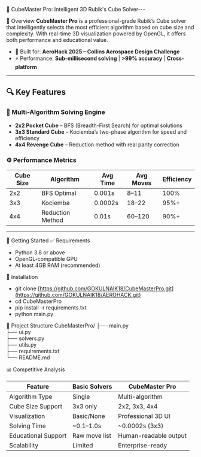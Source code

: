 🧩 CubeMaster Pro: Intelligent 3D Rubik's Cube Solver---

📌 Overview
**CubeMaster Pro** is a professional-grade Rubik’s Cube solver that intelligently selects the most efficient algorithm based on cube size and complexity. With real-time 3D visualization powered by OpenGL, it offers both performance and educational value.

- 🎯 Built for: **AeroHack 2025 – Collins Aerospace Design Challenge**
- ⚡ Performance: **Sub-millisecond solving** | **>99% accuracy** | **Cross-platform**

---

## 🔍 Key Features

### 🎯 Multi-Algorithm Solving Engine
- **2x2 Pocket Cube** – BFS (Breadth-First Search) for optimal solutions
- **3x3 Standard Cube** – Kociemba’s two-phase algorithm for speed and efficiency
- **4x4 Revenge Cube** – Reduction method with real parity correction


### ⚙️ Performance Metrics

| Cube Size | Algorithm      | Avg Time | Avg Moves | Efficiency |
|-----------|----------------|----------|-----------|------------|
| 2x2       | BFS Optimal     | 0.001s   | 8–11      | 100%       |
| 3x3       | Kociemba        | 0.0002s  | 18–22     | 95%+       |
| 4x4       | Reduction Method| 0.01s    | 60–120    | 90%+       |

---

🚀 Getting Started
✅ Requirements
* Python 3.8 or above
* OpenGL-compatible GPU
* At least 4GB RAM (recommended)

🔧 Installation

* git clone [https://github.com/GOKULNAIK18/CubeMasterPro.git](https://github.com/GOKULNAIK18/AEROHACK.git)
* cd CubeMasterPro
* pip install -r requirements.txt
* python main.py


🔧 Project Structure
CubeMasterPro/
├── main.py              
├── ui.py               
├── solvers.py           
├── utils.py            
├── requirements.txt     
└── README.md          

📊 Competitive Analysis

| Feature             | Basic Solvers | CubeMaster Pro        |
| ------------------- | ------------- | --------------------- |
| Algorithm Type      | Single        | Multi-algorithm       |
| Cube Size Support   | 3x3 only      | 2x2, 3x3, 4x4         |
| Visualization       | Basic/None    | Professional 3D UI    |
| Solving Time        | \~0.1–1.0s    | \~0.0002s (3x3)       |
| Educational Support | Raw move list | Human-readable output |
| Scalability         | Limited       | Enterprise-ready      |





